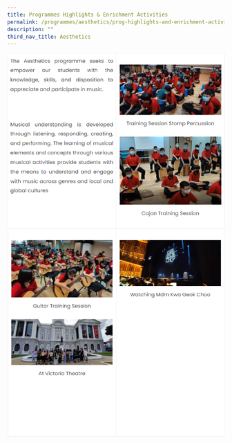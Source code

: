 ```yaml
---
title: Programmes Highlights & Enrichment Activities
permalink: /programmes/aesthetics/prog-highlights-and-enrichment-activities/
description: ""
third_nav_title: Aesthetics
---
```

![](/images/Programmes/Aesthetics/A1.png)
![](/images/Programmes/Aesthetics/A2.png)